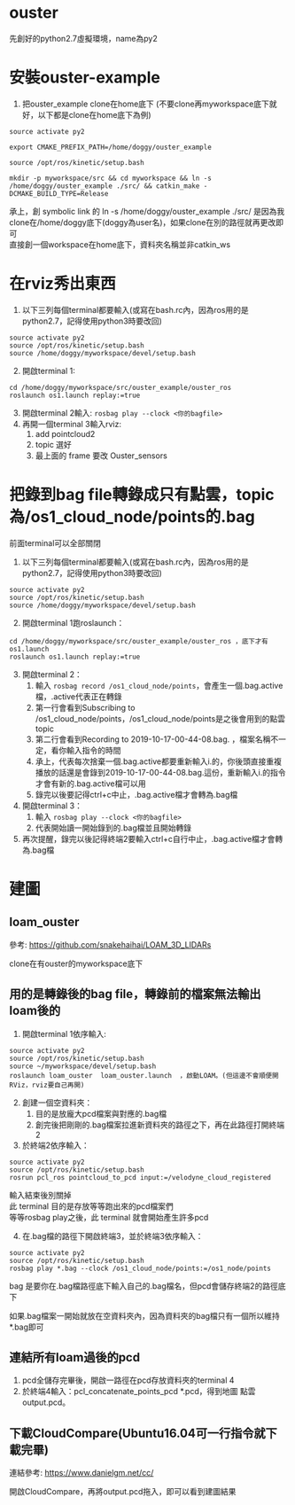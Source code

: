 # ouster

先創好的python2.7虛擬環境，name為py2

安裝ouster-example
=====

1. 把ouster_example clone在home底下 (不要clone再myworkspace底下就好，以下都是clone在home底下為例)  

```
source activate py2

export CMAKE_PREFIX_PATH=/home/doggy/ouster_example

source /opt/ros/kinetic/setup.bash

mkdir -p myworkspace/src && cd myworkspace && ln -s /home/doggy/ouster_example ./src/ && catkin_make -DCMAKE_BUILD_TYPE=Release
```

承上，創 symbolic link 的 ln -s /home/doggy/ouster_example ./src/ 是因為我clone在/home/doggy底下(doggy為user名)，如果clone在別的路徑就再更改即可  
直接創一個workspace在home底下，資料夾名稱並非catkin_ws

在rviz秀出東西
=====

1. 以下三列每個terminal都要輸入(或寫在bash.rc內，因為ros用的是python2.7，記得使用python3時要改回)

```
source activate py2
source /opt/ros/kinetic/setup.bash
source /home/doggy/myworkspace/devel/setup.bash
```
2. 開啟terminal 1:  
```
cd /home/doggy/myworkspace/src/ouster_example/ouster_ros
roslaunch os1.launch replay:=true
```
3. 開啟terminal 2輸入: `rosbag play --clock <你的bagfile>`
4. 再開一個terminal 3輸入rviz:
   1. add pointcloud2
   2. topic 選好
   3. 最上面的 frame 要改 Ouster_sensors

把錄到bag file轉錄成只有點雲，topic為/os1_cloud_node/points的.bag
=====

前面terminal可以全部關閉

1. 以下三列每個terminal都要輸入(或寫在bash.rc內，因為ros用的是python2.7，記得使用python3時要改回)

```
source activate py2
source /opt/ros/kinetic/setup.bash
source /home/doggy/myworkspace/devel/setup.bash
```

2. 開啟terminal 1跑roslaunch：

```
cd /home/doggy/myworkspace/src/ouster_example/ouster_ros ，底下才有os1.launch
roslaunch os1.launch replay:=true
```

3. 開啟terminal 2：
   1. 輸入 `rosbag record /os1_cloud_node/points`，會產生一個.bag.active檔，.active代表正在轉錄
   2. 第一行會看到Subscribing to /os1_cloud_node/points，/os1_cloud_node/points是之後會用到的點雲topic
   3. 第二行會看到Recording to 2019-10-17-00-44-08.bag. ，檔案名稱不一定，看你輸入指令的時間
   4. 承上，代表每次捨棄一個.bag.active都要重新輸入i.的，你後頭直接重複播放的話還是會錄到2019-10-17-00-44-08.bag.這份，重新輸入i.的指令才會有新的.bag.active檔可以用
   5. 錄完以後要記得ctrl+c中止，.bag.active檔才會轉為.bag檔
4. 開啟terminal 3：
   1. 輸入 `rosbag play --clock <你的bagfile>`
   2. 代表開始讀一開始錄到的.bag檔並且開始轉錄
5. 再次提醒，錄完以後記得終端2要輸入ctrl+c自行中止，.bag.active檔才會轉為.bag檔

建圖
=====

loam_ouster
---

參考: https://github.com/snakehaihai/LOAM_3D_LIDARs

clone在有ouster的myworkspace底下

用的是轉錄後的bag file，轉錄前的檔案無法輸出loam後的
-----

1. 開啟terminal 1依序輸入: 

```
source activate py2  
source /opt/ros/kinetic/setup.bash  
source ~/myworkspace/devel/setup.bash  
roslaunch loam_ouster  loam_ouster.launch  ，啟動LOAM。(但這邊不會順便開RViz，rviz要自己再開)
```

2. 創建一個空資料夾：
   1. 目的是放龐大pcd檔案與對應的.bag檔
   2. 創完後把剛剛的.bag檔案拉進新資料夾的路徑之下，再在此路徑打開終端2
3. 於終端2依序輸入：

```
source activate py2
source /opt/ros/kinetic/setup.bash
rosrun pcl_ros pointcloud_to_pcd input:=/velodyne_cloud_registered
```

輸入結束後別關掉  
此 terminal 目的是存放等等跑出來的pcd檔案們  
等等rosbag play之後，此 terminal 就會開始產生許多pcd

4. 在.bag檔的路徑下開啟終端3，並於終端3依序輸入：

```
source activate py2
source /opt/ros/kinetic/setup.bash
rosbag play *.bag --clock /os1_cloud_node/points:=/os1_node/points
```

bag 是要你在.bag檔路徑底下輸入自己的.bag檔名，但pcd會儲存終端2的路徑底下

如果.bag檔案一開始就放在空資料夾內，因為資料夾的bag檔只有一個所以維持*.bag即可

連結所有loam過後的pcd
---

1. pcd全儲存完畢後，開啟一路徑在pcd存放資料夾的terminal 4  
2. 於終端4輸入：pcl_concatenate_points_pcd *.pcd，得到地圖 點雲output.pcd。  

下載CloudCompare(Ubuntu16.04可一行指令就下載完畢)
---

連結參考: https://www.danielgm.net/cc/

開啟CloudCompare，再將output.pcd拖入，即可以看到建圖結果



